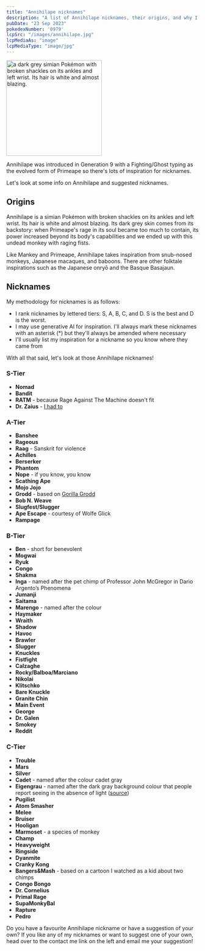 ```yaml
---
title: "Annihilape nicknames"
description: "A list of Annihilape nicknames, their origins, and why I think they're cool."
pubDate: "23 Sep 2023"
pokedexNumber: '0979'
lcpSrc: "/images/annihilape.jpg"
lcpMediaAs: "image"
lcpMediaType: "image/jpg"
---
```


<div class="img-center"><img src="/images/annihilape.jpg" width="250px" height="250px" alt="a dark grey simian Pokémon with broken shackles on its ankles and left wrist. Its hair is white and almost blazing."></div>

Annihilape was introduced in Generation 9 with a Fighting/Ghost typing as the evolved form of Primeape so there's lots of inspiration for nicknames.

Let's look at some info on Annihilape and suggested nicknames.

## Origins

Annihilape is a simian Pokémon with broken shackles on its ankles and left wrist. Its hair is white and almost blazing. Its dark grey skin comes from its backstory: when Primeape's rage in its soul became too much to contain, its power increased beyond its body's capabilities and we ended up with this undead monkey with raging fists.

Like Mankey and Primeape, Annihilape takes inspiration from snub-nosed monkeys, Japanese macaques, and baboons. There are other folktale inspirations such as the Japanese onryō and the Basque Basajaun.

## Nicknames

My methodology for nicknames is as follows:

* I rank nicknames by lettered tiers: S, A, B, C, and D. S is the best and D is the worst.
* I may use generative AI for inspiration. I'll always mark these nicknames with an asterisk (\*) but they'll always be amended where necessary
* I'll usually list my inspiration for a nickname so you know where they came from

With all that said, let's look at those Annihilape nicknames!

### S-Tier

* **Nomad**
* **Bandit**
* **RATM** - because Rage Against The Machine doesn't fit
* **Dr. Zaius** - [I had to](https://www.youtube.com/watch?v=JlmzUEQxOvA)

### A-Tier

* **Banshee**
* **Rageous**
* **Raag** - Sanskrit for violence
* **Achilles**
* **Berserker**
* **Phantom**
* **Nope** - if you know, you know
* **Scathing Ape**
* **Mojo Jojo**
* **Grodd** - based on [Gorilla Grodd](https://en.wikipedia.org/wiki/Gorilla_Grodd)
* **Bob N. Weave**
* **Slugfest/Slugger**
* **Ape Escape** - courtesy of Wolfe Glick
* **Rampage**

### B-Tier

* **Ben** - short for benevolent
* **Mogwai**
* **Ryuk**
* **Congo**
* **Shakma**
* **Inga** - named after the pet chimp of Professor John McGregor in Dario Argento’s Phenomena
* **Jumanji**
* **Saitama**
* **Marengo** - named after the colour
* **Haymaker**
* **Wraith**
* **Shadow**
* **Havoc**
* **Brawler**
* **Slugger**
* **Knuckles**
* **Fistfight**
* **Calzaghe**
* **Rocky/Balboa/Marciano**
* **Nikolai**
* **Klitschko**
* **Bare Knuckle**
* **Granite Chin**
* **Main Event**
* **George**
* **Dr. Galen**
* **Smokey**
* **Reddit**

### C-Tier

* **Trouble**
* **Mars**
* **Silver**
* **Cadet** - named after the colour cadet gray
* **Eigengrau** - named after the dark gray background colour that people report seeing in the absence of light ([source](https://en.wikipedia.org/wiki/Eigengrau))
* **Pugilist**
* **Atom Smasher**
* **Melee**
* **Bruiser**
* **Hooligan**
* **Marmoset** - a species of monkey
* **Champ**
* **Heavyweight**
* **Ringside**
* **Dyanmite**
* **Cranky Kong**
* **Bangers&Mash** - based on a cartoon I watched as a kid about two chimps
* **Congo Bongo**
* **Dr. Cornelius**
* **Primal Rage**
* **SupaMonkyBal**
* **Rapture**
* **Pedro**

Do you have a favourite Annihilape nickname or have a suggestion of your own? If you like any of my nicknames or want to suggest one of your own, head over to the contact me link on the left and email me your suggestion!